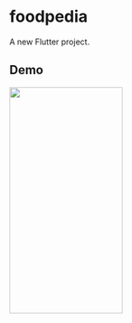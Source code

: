 # foodpedia

A new Flutter project.

## Demo
<img src="[https://camo.githubusercontent.com/..." data-canonical-src="https://gyazo.com/eb5c5741b6a9a16c692170a41a49c858.png](https://user-images.githubusercontent.com/101866366/184625649-47d8ba0b-763f-40bf-9a00-9604970adabd.png)" width="200" height="400" />

